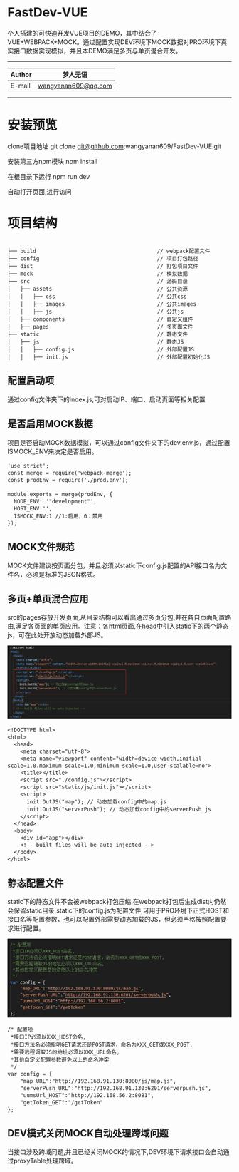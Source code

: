 # FastDev-VUE

个人搭建的可快速开发VUE项目的DEMO，其中结合了VUE+WEBPACK+MOCK。通过配置实现DEV环境下MOCK数据对PRO环境下真实接口数据实现模拟，并且本DEMO满足多页与单页混合开发。
***
|Author|梦人无语|
|------|----|
|E-mail|wangyanan609@qq.com|
***

# 安装预览
clone项目地址 git clone git@github.com:wangyanan609/FastDev-VUE.git

安装第三方npm模块 npm install

在根目录下运行 npm run dev

自动打开页面,进行访问

# 项目结构
```

├── build                                      // webpack配置文件
├── config                                     // 项目打包路径
├── dist                                       // 打包项目文件
├── mock                                       // 模拟数据
├── src                                        // 源码目录
│   ├── assets                                 // 公共资源
│   │   ├── css                                // 公共css
│   │   ├── images                             // 公共images
│   │   ├── js                                 // 公共js
│   ├── components                             // 自定义组件
│   ├── pages                                  // 多页面文件
├── static                                     // 静态文件
│   ├── js                                     // 静态JS
│   │   ├── config.js                          // 外部配置JS
│   │   ├── init.js                            // 外部配置初始化JS

```
## 配置启动项
通过config文件夹下的index.js,可对启动IP、端口、启动页面等相关配置

## 是否启用MOCK数据

项目是否启动MOCK数据模拟，可以通过config文件夹下的dev.env.js，通过配置ISMOCK_ENV来决定是否启用。
```
'use strict';
const merge = require('webpack-merge');
const prodEnv = require('./prod.env');

module.exports = merge(prodEnv, {
  NODE_ENV: '"development"',
  HOST_ENV:'',
  ISMOCK_ENV:1 //1:启用，0：禁用
});

```

## MOCK文件规范

MOCK文件建议按页面分包，并且必须以static下config.js配置的API接口名为文件名，必须是标准的JSON格式。


## 多页+单页混合应用

src的pages存放开发页面,从目录结构可以看出通过多页分包,并在各自页面配置路由,满足各页面的单页应用。注意：各html页面,在head中引入static下的两个静态js，可在此处开放动态加载外部JS。

![image](https://github.com/wangyanan609/blog/blob/master/images/index.png)

```
<!DOCTYPE html>
<html>
  <head>
    <meta charset="utf-8">
    <meta name="viewport" content="width=device-width,initial-scale=1.0.maximum-scale=1.0,minimum-scale=1.0,user-scalable=no">
    <title></title>
    <script src="./config.js"></script>
    <script src="static/js/init.js"></script>
    <script>
      init.OutJS("map"); // 动态加载config中的map.js
      init.OutJS("serverPush"); // 动态加载config中的serverPush.js
    </script>
  </head>
  <body>
    <div id="app"></div>
    <!-- built files will be auto injected -->
  </body>
</html>
```

## 静态配置文件

static下的静态文件不会被webpack打包压缩,在webpack打包后生成dist内仍然会保留static目录,static下的config.js为配置文件,可用于PRO环境下正式HOST和接口名等配置参数，也可以配置外部需要动态加载的JS，但必须严格按照配置要求进行配置。

![image](https://github.com/wangyanan609/blog/blob/master/images/config.png)

```
/* 配置项
 *接口IP必须以XXX_HOST命名,
 *接口方法名必须指明GET请求还是POST请求，命名为XXX_GET或XXX_POST,
 *需要远程调取JS的地址必须以XXX_URL命名,
 *其他自定义配置参数避免以上的命名冲突
 */
var config = {
    "map_URL":"http://192.168.91.130:8080/js/map.js",
    "serverPush_URL":"http://192.168.91.130:6201/serverpush.js",
    "uumsUrl_HOST":"http://192.168.56.2:8081",
    "getToken_GET":"/getToken"
};
```

## DEV模式关闭MOCK自动处理跨域问题
当接口涉及跨域问题,并且已经关闭MOCK的情况下,DEV环境下请求接口会自动通过proxyTable处理跨域。
